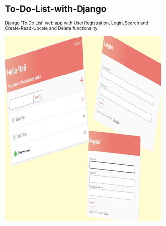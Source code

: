 # To-Do-List-with-Django
Django 'To Do List' web app with User Registration, Login, Search and Create-Read-Update and Delete functionality.
</br></br>
<img src="https://github.com/Shariar-Rafi/To-Do-List-with-Django/blob/main/to_do_list_with_django_img.png" alt="Girl in a jacket" width="1000" height="600">

